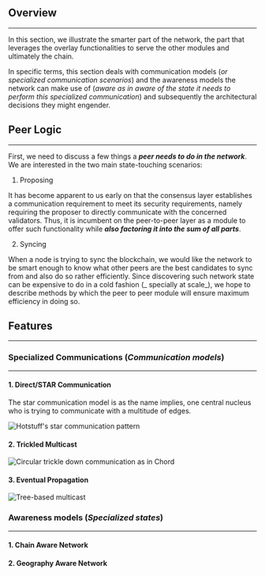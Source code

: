 ## Overview
----

In this section, we illustrate the smarter part of the network, the part that leverages the overlay functionalities to serve the other modules and ultimately the chain.

In specific terms, this section deals with communication models (_or specialized communication scenarios_) and the awareness models the network can make use of (_aware as in aware of the state it needs to perform this specialized communication_) and subsequently the architectural decisions they might engender.

## Peer Logic
----
First, we need to discuss a few things a **_peer needs to do in the network_**. We are interested in the two main state-touching scenarios:

1. Proposing

It has become apparent to us early on that the consensus layer establishes a communication requirement to meet its security requirements, namely requiring the proposer to directly communicate with the concerned validators. Thus, it is incumbent on the peer-to-peer layer as a module to offer such functionality while _**also factoring it into the sum of all parts**_.

2. Syncing

When a node is trying to sync the blockchain, we would like the network to be smart enough to know what other peers are the best candidates to sync from and also do so rather efficiently. Since discovering such network state can be expensive to do in a cold fashion (_ specially at scale_), we hope to describe methods by which the peer to peer module will ensure maximum efficiency in doing so.

## Features
----

### Specialized Communications (_Communication models_)
---

#### 1. Direct/STAR Communication

The star communication model is as the name implies, one central nucleus who is trying to communicate with a multitude of edges.

![Hotstuff's star communication pattern](https://miro.medium.com/max/1136/1*Ag8SrZlFbMUQZAZR9n0r0A.png)
#### 2. Trickled Multicast

![Circular trickle down communication as in Chord](https://www.researchgate.net/profile/Mario-Kolberg/publication/262398264/figure/fig1/AS:669953283862535@1536740718640/An-example-Chord-network-showing-the-choice-of-finger-nodes-for-Node-N8_Q320.jpg)

#### 3. Eventual Propagation
![Tree-based multicast](https://i.ibb.co/f2gpg9z/Screen-Shot-2021-09-07-at-12-37-19-AM.png)
### Awareness models (_Specialized states_)
---

#### 1. Chain Aware Network
#### 2. Geography Aware Network

